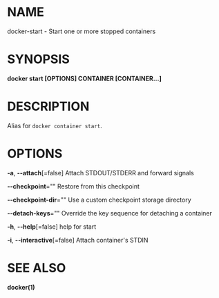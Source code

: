 # NAME

docker-start - Start one or more stopped containers

# SYNOPSIS

**docker start \[OPTIONS\] CONTAINER \[CONTAINER...\]**

# DESCRIPTION

Alias for `docker container start`.

# OPTIONS

**-a**, **--attach**\[=false\] Attach STDOUT/STDERR and forward signals

**--checkpoint**="" Restore from this checkpoint

**--checkpoint-dir**="" Use a custom checkpoint storage directory

**--detach-keys**="" Override the key sequence for detaching a container

**-h**, **--help**\[=false\] help for start

**-i**, **--interactive**\[=false\] Attach container's STDIN

# SEE ALSO

**docker(1)**
